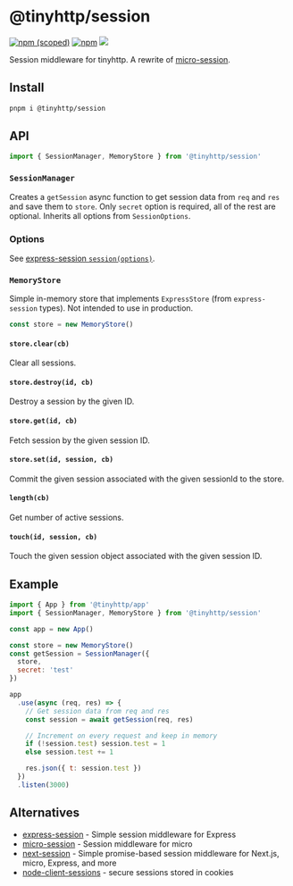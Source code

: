 # @tinyhttp/session

[![npm (scoped)][npm-badge]](https://npmjs.com/package/@tinyhttp/session) [![npm][dl-badge]](https://npmjs.com/package/@tinyhttp/session) [![][web-badge]](https://tinyhttp.v1rtl.site/mw/session)

Session middleware for tinyhttp. A rewrite of [micro-session](https://github.com/meyer9/micro-session).

## Install

```sh
pnpm i @tinyhttp/session
```

## API

```js
import { SessionManager, MemoryStore } from '@tinyhttp/session'
```

### `SessionManager`

Creates a `getSession` async function to get session data from `req` and `res` and save them to `store`. Only `secret` option is required, all of the rest are optional. Inherits all options from `SessionOptions`.

### Options

See [express-session `session(options)`](https://github.com/expressjs/session#sessionoptions).

### `MemoryStore`

Simple in-memory store that implements `ExpressStore` (from `express-session` types). Not intended to use in production.

```js
const store = new MemoryStore()
```

#### `store.clear(cb)`

Clear all sessions.

#### `store.destroy(id, cb)`

Destroy a session by the given ID.

#### `store.get(id, cb)`

Fetch session by the given session ID.

#### `store.set(id, session, cb)`

Commit the given session associated with the given sessionId to the store.

#### `length(cb)`

Get number of active sessions.

#### `touch(id, session, cb)`

Touch the given session object associated with the given session ID.

## Example

```js
import { App } from '@tinyhttp/app'
import { SessionManager, MemoryStore } from '@tinyhttp/session'

const app = new App()

const store = new MemoryStore()
const getSession = SessionManager({
  store,
  secret: 'test'
})

app
  .use(async (req, res) => {
    // Get session data from req and res
    const session = await getSession(req, res)

    // Increment on every request and keep in memory
    if (!session.test) session.test = 1
    else session.test += 1

    res.json({ t: session.test })
  })
  .listen(3000)
```

## Alternatives

- [express-session](https://github.com/expressjs/session) - Simple session middleware for Express
- [micro-session](https://github.com/meyer9/micro-session) - Session middleware for micro
- [next-session](https://github.com/hoangvvo/next-session) - Simple promise-based session middleware for Next.js, micro, Express, and more
- [node-client-sessions](https://github.com/mozilla/node-client-sessions) - secure sessions stored in cookies

[npm-badge]: https://img.shields.io/npm/v/@tinyhttp/session?style=flat-square
[dl-badge]: https://img.shields.io/npm/dt/@tinyhttp/session?style=flat-square
[web-badge]: https://img.shields.io/badge/website-visit-hotpink?style=flat-square
